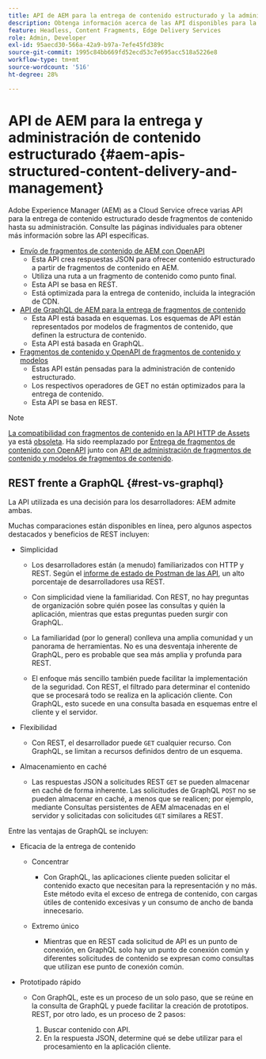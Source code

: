 ```yaml
---
title: API de AEM para la entrega de contenido estructurado y la administración de fragmentos de contenido
description: Obtenga información acerca de las API disponibles para la entrega de contenido estructurado y la administración de fragmentos de contenido
feature: Headless, Content Fragments, Edge Delivery Services
role: Admin, Developer
exl-id: 95aecd30-566a-42a9-b97a-7efe45fd389c
source-git-commit: 1995c84bb669fd52ecd53c7e695acc518a5226e8
workflow-type: tm+mt
source-wordcount: '516'
ht-degree: 28%

---
```



# API de AEM para la entrega y administración de contenido estructurado {#aem-apis-structured-content-delivery-and-management}

Adobe Experience Manager (AEM) as a Cloud Service ofrece varias API para la entrega de contenido estructurado desde fragmentos de contenido hasta su administración. Consulte las páginas individuales para obtener más información sobre las API específicas.

* [Envío de fragmentos de contenido de AEM con OpenAPI](/help/headless/aem-content-fragment-delivery-with-openapi.md)
   * Esta API crea respuestas JSON para ofrecer contenido estructurado a partir de fragmentos de contenido en AEM.
   * Utiliza una ruta a un fragmento de contenido como punto final.
   * Esta API se basa en REST.
   * Está optimizada para la entrega de contenido, incluida la integración de CDN.
* [API de GraphQL de AEM para la entrega de fragmentos de contenido](/help/headless/graphql-api/content-fragments.md)
   * Esta API está basada en esquemas. Los esquemas de API están representados por modelos de fragmentos de contenido, que definen la estructura de contenido.
   * Esta API está basada en GraphQL.
* [Fragmentos de contenido y OpenAPI de fragmentos de contenido y modelos](/help/headless/content-fragment-openapis.md)
   * Estas API están pensadas para la administración de contenido estructurado.
   * Los respectivos operadores de GET no están optimizados para la entrega de contenido.
   * Esta API se basa en REST.

>[!NOTE]
>
>[La compatibilidad con fragmentos de contenido en la API HTTP de Assets](/help/assets/content-fragments/assets-api-content-fragments.md) ya está [obsoleta](/help/release-notes/deprecated-removed-features.md). Ha sido reemplazado por [Entrega de fragmentos de contenido con OpenAPI](/help/headless/aem-content-fragment-delivery-with-openapi.md) junto con [API de administración de fragmentos de contenido y modelos de fragmentos de contenido](/help/headless/content-fragment-openapis.md).

## REST frente a GraphQL {#rest-vs-graphql}

La API utilizada es una decisión para los desarrolladores: AEM admite ambas.

Muchas comparaciones están disponibles en línea, pero algunos aspectos destacados y beneficios de REST incluyen:

* Simplicidad

   * Los desarrolladores están (a menudo) familiarizados con HTTP y REST. Según el [informe de estado de Postman de las API](https://www.postman.com/state-of-api/), un alto porcentaje de desarrolladores usa REST.

   * Con simplicidad viene la familiaridad. Con REST, no hay preguntas de organización sobre quién posee las consultas y quién la aplicación, mientras que estas preguntas pueden surgir con GraphQL.

   * La familiaridad (por lo general) conlleva una amplia comunidad y un panorama de herramientas. No es una desventaja inherente de GraphQL, pero es probable que sea más amplia y profunda para REST.

   * El enfoque más sencillo también puede facilitar la implementación de la seguridad. Con REST, el filtrado para determinar el contenido que se procesará todo se realiza en la aplicación cliente. Con GraphQL, esto sucede en una consulta basada en esquemas entre el cliente y el servidor.

* Flexibilidad

   * Con REST, el desarrollador puede `GET` cualquier recurso. Con GraphQL, se limitan a recursos definidos dentro de un esquema.

* Almacenamiento en caché

   * Las respuestas JSON a solicitudes REST `GET` se pueden almacenar en caché de forma inherente. Las solicitudes de GraphQL `POST` no se pueden almacenar en caché, a menos que se realicen; por ejemplo, mediante Consultas persistentes de AEM almacenadas en el servidor y solicitadas con solicitudes `GET` similares a REST.

Entre las ventajas de GraphQL se incluyen:

* Eficacia de la entrega de contenido

   * Concentrar

      * Con GraphQL, las aplicaciones cliente pueden solicitar el contenido exacto que necesitan para la representación y no más. Este método evita el exceso de entrega de contenido, con cargas útiles de contenido excesivas y un consumo de ancho de banda innecesario.

   * Extremo único

      * Mientras que en REST cada solicitud de API es un punto de conexión, en GraphQL solo hay un punto de conexión común y diferentes solicitudes de contenido se expresan como consultas que utilizan ese punto de conexión común.

* Prototipado rápido

   * Con GraphQL, este es un proceso de un solo paso, que se reúne en la consulta de GraphQL y puede facilitar la creación de prototipos. REST, por otro lado, es un proceso de 2 pasos:

      1. Buscar contenido con API.
      2. En la respuesta JSON, determine qué se debe utilizar para el procesamiento en la aplicación cliente.
